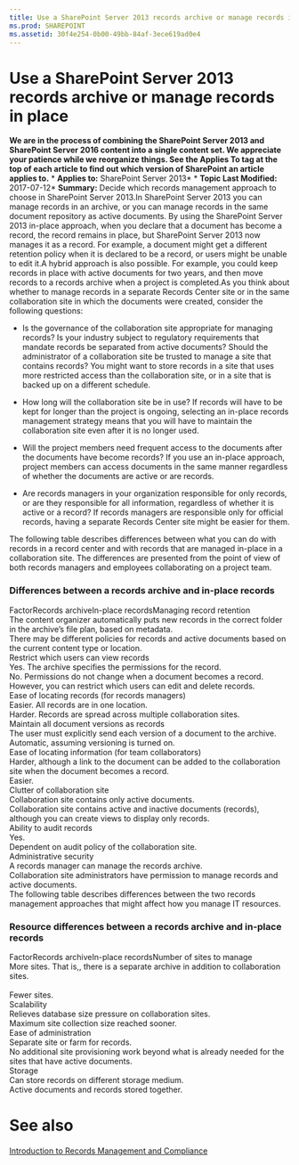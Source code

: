 ```yaml
---
title: Use a SharePoint Server 2013 records archive or manage records in place
ms.prod: SHAREPOINT
ms.assetid: 30f4e254-0b00-49bb-84af-3ece619ad0e4
---
```



# Use a SharePoint Server 2013 records archive or manage records in place
 **We are in the process of combining the SharePoint Server 2013 and SharePoint Server 2016 content into a single content set. We appreciate your patience while we reorganize things. See the Applies To tag at the top of each article to find out which version of SharePoint an article applies to.** * **Applies to:** SharePoint Server 2013*  * **Topic Last Modified:** 2017-07-12* **Summary:** Decide which records management approach to choose in SharePoint Server 2013.In SharePoint Server 2013 you can manage records in an archive, or you can manage records in the same document repository as active documents. By using the SharePoint Server 2013 in-place approach, when you declare that a document has become a record, the record remains in place, but SharePoint Server 2013 now manages it as a record. For example, a document might get a different retention policy when it is declared to be a record, or users might be unable to edit it.A hybrid approach is also possible. For example, you could keep records in place with active documents for two years, and then move records to a records archive when a project is completed.As you think about whether to manage records in a separate Records Center site or in the same collaboration site in which the documents were created, consider the following questions:
- Is the governance of the collaboration site appropriate for managing records? Is your industry subject to regulatory requirements that mandate records be separated from active documents? Should the administrator of a collaboration site be trusted to manage a site that contains records? You might want to store records in a site that uses more restricted access than the collaboration site, or in a site that is backed up on a different schedule.
    
  
- How long will the collaboration site be in use? If records will have to be kept for longer than the project is ongoing, selecting an in-place records management strategy means that you will have to maintain the collaboration site even after it is no longer used.
    
  
- Will the project members need frequent access to the documents after the documents have become records? If you use an in-place approach, project members can access documents in the same manner regardless of whether the documents are active or are records.
    
  
- Are records managers in your organization responsible for only records, or are they responsible for all information, regardless of whether it is active or a record? If records managers are responsible only for official records, having a separate Records Center site might be easier for them. 
    
  
The following table describes differences between what you can do with records in a record center and with records that are managed in-place in a collaboration site. The differences are presented from the point of view of both records managers and employees collaborating on a project team. 
### Differences between a records archive and in-place records

FactorRecords archiveIn-place recordsManaging record retention  <br/> The content organizer automatically puts new records in the correct folder in the archive’s file plan, based on metadata.  <br/> There may be different policies for records and active documents based on the current content type or location.  <br/> Restrict which users can view records  <br/> Yes. The archive specifies the permissions for the record.  <br/> No. Permissions do not change when a document becomes a record. However, you can restrict which users can edit and delete records.  <br/> Ease of locating records (for records managers)  <br/> Easier. All records are in one location.  <br/> Harder. Records are spread across multiple collaboration sites.  <br/> Maintain all document versions as records  <br/> The user must explicitly send each version of a document to the archive.  <br/> Automatic, assuming versioning is turned on.  <br/> Ease of locating information (for team collaborators)  <br/> Harder, although a link to the document can be added to the collaboration site when the document becomes a record.  <br/> Easier.  <br/> Clutter of collaboration site  <br/> Collaboration site contains only active documents.  <br/> Collaboration site contains active and inactive documents (records), although you can create views to display only records.  <br/> Ability to audit records  <br/> Yes.  <br/> Dependent on audit policy of the collaboration site.  <br/> Administrative security  <br/> A records manager can manage the records archive.  <br/> Collaboration site administrators have permission to manage records and active documents.  <br/> The following table describes differences between the two records management approaches that might affect how you manage IT resources.
### Resource differences between a records archive and in-place records

FactorRecords archiveIn-place recordsNumber of sites to manage  <br/> More sites. That is,, there is a separate archive in addition to collaboration sites.  <br/>  <br/> Fewer sites.  <br/> Scalability  <br/> Relieves database size pressure on collaboration sites.  <br/> Maximum site collection size reached sooner.  <br/> Ease of administration  <br/> Separate site or farm for records.  <br/> No additional site provisioning work beyond what is already needed for the sites that have active documents.  <br/> Storage  <br/> Can store records on different storage medium.  <br/> Active documents and records stored together.  <br/> 
# See also

#### 

 [Introduction to Records Management and Compliance](https://go.microsoft.com/fwlink/?LinkId=397891)
  
    
    

  
    
    

